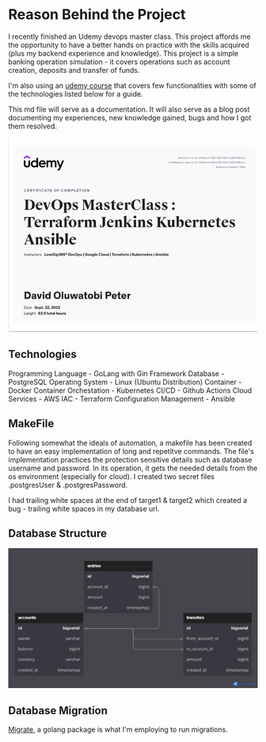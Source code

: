 # Reason Behind the Project

I recently finished an Udemy devops master class. This project affords me the opportunity to have a better hands on practice with the skills acquired (plus my backend experience and knowledge). This project is a simple banking operation simulation - it covers operations such as account creation, deposits and transfer of funds.

I'm also using an [udemy course](/https://www.udemy.com/course/backend-master-class-golang-postgresql-kubernetes/) that covers few functionalities with some of the technologies listed below for a guide.

This md file will serve as a documentation. It will also serve as a blog post documenting my experiences, new knowledge gained, bugs and how I got them resolved.

![DevOps Certification](images/cert.png "devops certification")

## Technologies

Programming Language - GoLang with Gin Framework
Database - PostgreSQL
Operating System - Linux (Ubuntu Distribution)
Container - Docker
Container Orchestation - Kubernetes
CI/CD - Github Actions
Cloud Services - AWS
IAC - Terraform
Configuration Management - Ansible

## MakeFile

Following somewhat the ideals of automation, a makefile has been created to have an easy implementation of long and repetitve commands. The file's implementation practices the protection sensitive details such as database username and password. In its operation, it gets the needed details from the os environment (especially for cloud). I created two secret files .postgresUser & .postgresPassword.

I had trailing white spaces at the end of target1 & target2 which created a bug - trailing white spaces in my database url.

## Database Structure

![Database Structure](images/sql.png "database structure")

## Database Migration

[Migrate](/https://pkg.go.dev/github.com/golang-migrate/migrate/v4), a golang package is what I'm employing to run migrations.

